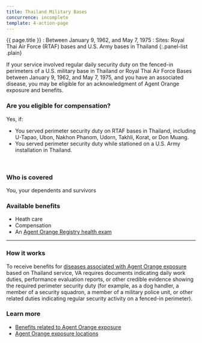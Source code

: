 ```yaml
---
title: Thailand Military Bases
concurrence: incomplete
template: 4-action-page
---
```


{{ page.title }}
: Between January 9, 1962, and May 7, 1975
: Sites: Royal Thai Air Force (RTAF) bases and U.S. Army bases in Thailand
{:.panel-list .plain}

If your service involved regular daily security duty on the fenced-in perimeters of a U.S. military base in Thailand or Royal Thai Air Force Bases between January 9, 1962, and May 7, 1975, and you have an associated disease, you may be eligible for an acknowledgment of Agent Orange exposure and benefits.


<div class="call-out" markdown="1">

### Are you eligible for compensation?

Yes, if:

- You served perimeter security duty on RTAF bases in Thailand, including U-Tapao, Ubon, Nakhon Phanom, Udorn, Takhli, Korat, or Don Muang.
- You served perimeter security duty while stationed on a U.S. Army installation in Thailand.

<br>

### Who is covered

You, your dependents and survivors

</div>

### Available benefits
- Heath care
- Compensation
- An [Agent Orange Registry health exam](/disability-benefits/conditions/exposure-to-hazardous-materials/agent-orange/registry-health-exam/)

-----

### How it works
To receive benefits for [diseases associated with Agent Orange exposure](/disability-benefits/conditions/exposure-to-hazardous-materials/agent-orange/diseases/) based on Thailand service, VA requires documents indicating daily work duties, performance evaluation reports, or other credible evidence showing the required perimeter security duty (for example, as a dog handler, a member of a security squadron, a member of a military police unit, or other related duties indicating regular security activity on a fenced-in perimeter).

### Learn more
- [Benefits related to Agent Orange exposure](http://www.publichealth.va.gov/exposures/agentorange/benefits/index.asp)
- [Agent Orange exposure locations](/disability-benefits/conditions/exposure-to-hazardous-materials/agent-orange/)
